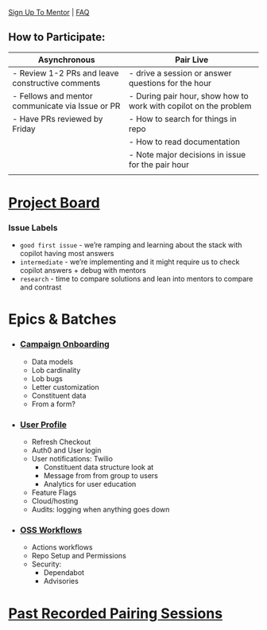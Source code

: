 [Sign Up To Mentor](https://forms.gle/WQZsUUWP3knJTzY9A) | [FAQ](./FAQ.md)

## How to Participate:

|Asynchronous|Pair Live| 
| ----| ---|
|- Review 1-2 PRs and leave constructive comments| - drive a session or answer questions for the hour
|- Fellows and mentor communicate via Issue or  PR |- During pair hour, show how to work with copilot on the problem
| - Have PRs reviewed by Friday | - How to search for things in repo | 
||- How to read documentation
||- Note major decisions in issue for the pair hour
||

# [Project Board](https://github.com/orgs/ProgramEquity/projects/11/)

### Issue Labels
 - `good first issue` - we’re ramping and learning about the stack with copilot having most answers 
- `intermediate` - we’re implementing and it might require us to check copilot answers + debug with mentors
 - `research` - time to compare solutions and lean into mentors to compare and contrast 

# Epics & Batches
  - ### [Campaign Onboarding](https://github.com/orgs/ProgramEquity/projects/11/views/33)
    - Data models
    - Lob cardinality 
    - Lob bugs 
    - Letter customization 
    - Constituent data 
    - From a form? 
  - ### [User Profile](https://github.com/orgs/ProgramEquity/projects/11/views/18)
    - Refresh Checkout  
    - Auth0 and User login
    - User notifications: Twilio 
      - Constituent data structure look at 
      - Message from from group to users 
      - Analytics for user education 
    - Feature Flags
    - Cloud/hosting 
    - Audits: logging when anything goes down 
  - ### [OSS Workflows](https://github.com/orgs/ProgramEquity/projects/11/views/35)
    - Actions workflows 
    - Repo Setup and Permissions
    - Security: 
      - Dependabot
      - Advisories


# [Past Recorded Pairing Sessions](https://www.notion.so/programequity/377a6ff3a91743b689d4b2c190f8884f?v=edff3b4460884f9186553d448a20c8c3)
